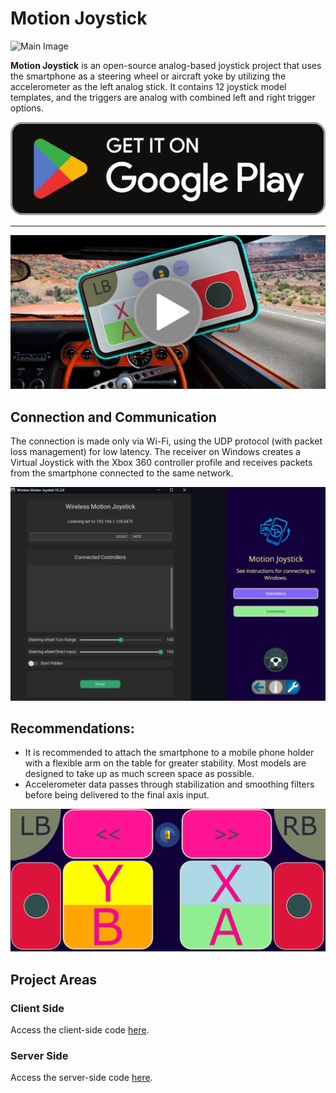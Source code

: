 # Motion Joystick

![Main Image](https://play-lh.googleusercontent.com/X0jYo-59ZZZK8wlTAXpeG3LOv5wzOop62n5156ZZKQvupwSYHM1L8U2FaCeWilh_ew=w240-h480-rw)

**Motion Joystick** is an open-source analog-based joystick project that uses the smartphone as a steering wheel or aircraft yoke by utilizing the accelerometer as the left analog stick. It contains 12 joystick model templates, and the triggers are analog with combined left and right trigger options.

[![Google Play Store Badge](https://raw.githubusercontent.com/Suundumused/Motion-Joystick-Steering-Wheel/refs/heads/main/Assets/Google_Play_Store_badge_EN.png)](https://play.google.com/store/apps/details?id=com.caiosilva.gravityjoystick&pcampaignid=web_share)

---

<div align="center">
    <a href="https://youtube.com/shorts/NQMqyPQ18os?si=p46ujCLKhOxtPgvC" target="_blank">
        <img src="https://raw.githubusercontent.com/Suundumused/Motion-Joystick-Steering-Wheel/refs/heads/main/Assets/Uxntitled.png" width="600" alt="Web Widget Preview"/>
    </a>
</div>

## Connection and Communication

The connection is made only via Wi-Fi, using the UDP protocol (with packet loss management) for low latency. The receiver on Windows creates a Virtual Joystick with the Xbox 360 controller profile and receives packets from the smartphone connected to the same network.


<div align="center">
    <img src="https://raw.githubusercontent.com/Suundumused/Motion-Joystick-Steering-Wheel/refs/heads/main/Assets/2232.png" width="600" alt="Web Widget Preview"/>
</div>

## Recommendations:
- It is recommended to attach the smartphone to a mobile phone holder with a flexible arm on the table for greater stability. Most models are designed to take up as much screen space as possible.
- Accelerometer data passes through stabilization and smoothing filters before being delivered to the final axis input.

<div align="center">
    <img src="https://raw.githubusercontent.com/Suundumused/Motion-Joystick-Steering-Wheel/refs/heads/main/Assets/151959.png" width="600" alt="Web Widget Preview"/>
</div>

## Project Areas

### Client Side
Access the client-side code [here](https://github.com/Suundumused/Motion-Joystick-Steering-Wheel/tree/main/Client%20Side).

### Server Side
Access the server-side code [here](https://github.com/Suundumused/Motion-Joystick-Steering-Wheel/tree/main/Server%20Side).

